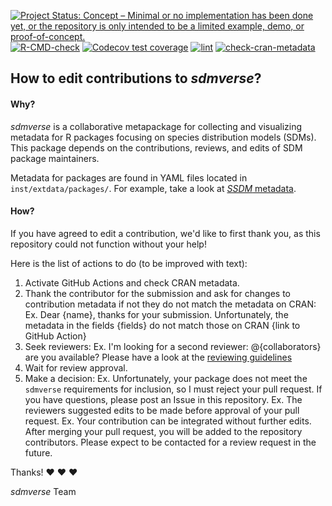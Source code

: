 [![Project Status: Concept – Minimal or no implementation has been done yet, or the repository is only intended to be a limited example, demo, or proof-of-concept.](https://www.repostatus.org/badges/latest/concept.svg)](https://www.repostatus.org/#concept)
[![R-CMD-check](https://github.com/sylvainschmitt/sdmverse/actions/workflows/check-standard.yaml/badge.svg)](https://github.com/sylvainschmitt/sdmverse/actions/workflows/check-standard.yaml)
[![Codecov test coverage](https://codecov.io/gh/sylvainschmitt/sdmverse/branch/main/graph/badge.svg)](https://app.codecov.io/gh/sylvainschmitt/sdmverse?branch=main)
[![lint](https://github.com/sylvainschmitt/sdmverse/workflows/lint/badge.svg)](https://github.com/sylvainschmitt/sdmverse/actions?query=workflow%3Alint)
[![check-cran-metadata](https://github.com/sylvainschmitt/sdmverse/actions/workflows/check-cran-metadata.yaml/badge.svg)](https://github.com/sylvainschmitt/sdmverse/actions?query=workflow%3Acheck-cran-metadata)

##  How to edit contributions to *sdmverse*?

#### **Why?**

*sdmverse* is a collaborative metapackage for collecting and visualizing metadata for R packages focusing on species distribution models (SDMs). This package depends on the contributions, reviews, and edits of SDM package maintainers.

Metadata for packages are found in YAML files located in `inst/extdata/packages/`.
For example, take a look at [*SSDM* metadata](https://github.com/sylvainschmitt/sdmverse/blob/main/inst/extdata/packages/SSDM.yaml).

#### **How?**

If you have agreed to edit a contribution, we'd like to first thank you, as this repository could not function without your help!

Here is the list of actions to do (to be improved with text):

1. Activate GitHub Actions and check CRAN metadata.
2. Thank the contributor for the submission and ask for changes to contribution metadata if not they do not match the metadata on CRAN:
    Ex. Dear {name}, thanks for your submission.
        Unfortunately, the metadata in the fields {fields} do not match those on CRAN {link to GitHub Action}
3. Seek reviewers:
    Ex. I'm looking for a second reviewer: @{collaborators} are you available? Please have a look at the [reviewing guidelines](https://github.com/sylvainschmitt/sdmverse/blob/main/REVIEWING.md)
4. Wait for review approval.
5. Make a decision:
    Ex. Unfortunately, your package does not meet the `sdmverse` requirements for inclusion, so I must reject your pull request. If you have questions, please post an Issue in this repository.
    Ex. The reviewers suggested edits to be made before approval of your pull request.
    Ex. Your contribution can be integrated without further edits. After merging your pull request, you will be added to the repository contributors. Please expect to be contacted for a review request in the future.
    
Thanks! :heart: :heart: :heart:

*sdmverse* Team
